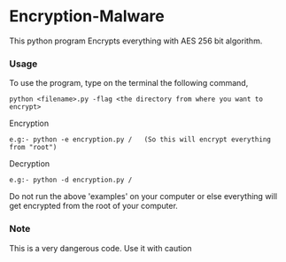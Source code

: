 # Encryption-Malware
This python program Encrypts everything with AES 256 bit algorithm.

### Usage

To use the program, type on the terminal the following command,

    python <filename>.py -flag <the directory from where you want to encrypt>

Encryption

    e.g:- python -e encryption.py /   (So this will encrypt everything from "root")

Decryption

    e.g:- python -d encryption.py /


  Do not run the above 'examples' on your computer or else everything will get encrypted from the root of your computer.
  

### Note
This is a very dangerous code. Use it with caution
